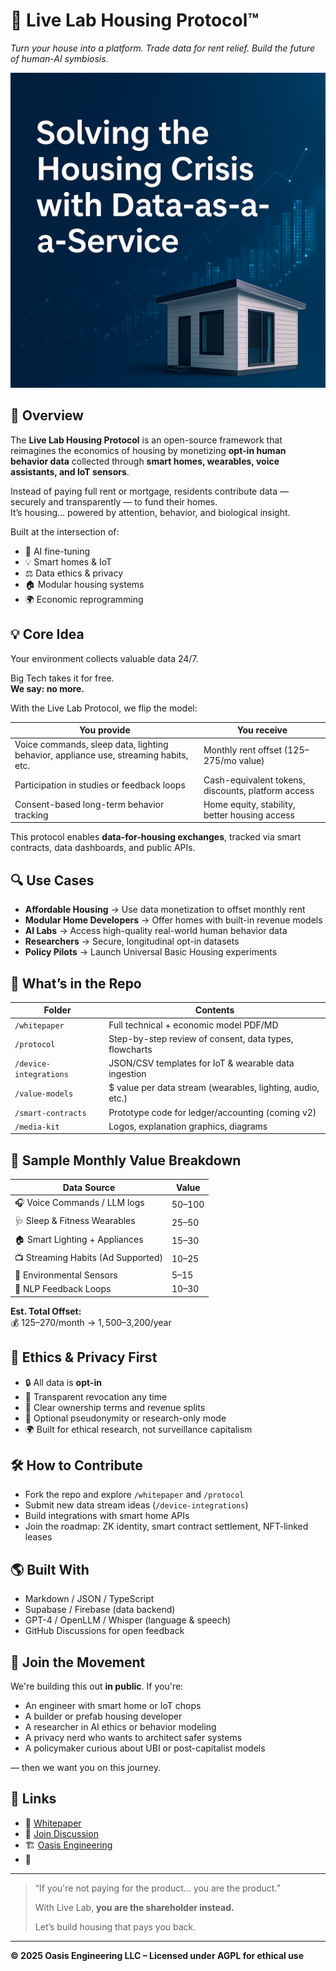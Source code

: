 # 🧠 Live Lab Housing Protocol™  
*Turn your house into a platform. Trade data for rent relief. Build the future of human-AI symbiosis.*

![Live Lab Banner](livelabimage1.png)

## 🚀 Overview

The **Live Lab Housing Protocol** is an open-source framework that reimagines the economics of housing by monetizing **opt-in human behavior data** collected through **smart homes, wearables, voice assistants, and IoT sensors**.

Instead of paying full rent or mortgage, residents contribute data — securely and transparently — to fund their homes.  
It’s housing… powered by attention, behavior, and biological insight.

Built at the intersection of:
- 🧠 AI fine-tuning  
- 💡 Smart homes & IoT  
- ⚖️ Data ethics & privacy  
- 🏠 Modular housing systems  
- 🌍 Economic reprogramming  

## 💡 Core Idea

Your environment collects valuable data 24/7.

Big Tech takes it for free.  
**We say: no more.**

With the Live Lab Protocol, we flip the model:

| **You provide** | **You receive** |
|------------------|------------------|
| Voice commands, sleep data, lighting behavior, appliance use, streaming habits, etc. | Monthly rent offset ($125–$275/mo value) |
| Participation in studies or feedback loops | Cash-equivalent tokens, discounts, platform access |
| Consent-based long-term behavior tracking | Home equity, stability, better housing access |

This protocol enables **data-for-housing exchanges**, tracked via smart contracts, data dashboards, and public APIs.

## 🔍 Use Cases

- **Affordable Housing** → Use data monetization to offset monthly rent
- **Modular Home Developers** → Offer homes with built-in revenue models
- **AI Labs** → Access high-quality real-world human behavior data
- **Researchers** → Secure, longitudinal opt-in datasets
- **Policy Pilots** → Launch Universal Basic Housing experiments

## 🧪 What’s in the Repo

| Folder | Contents |
|--------|----------|
| `/whitepaper` | Full technical + economic model PDF/MD |
| `/protocol` | Step-by-step review of consent, data types, flowcharts |
| `/device-integrations` | JSON/CSV templates for IoT & wearable data ingestion |
| `/value-models` | $ value per data stream (wearables, lighting, audio, etc.) |
| `/smart-contracts` | Prototype code for ledger/accounting (coming v2) |
| `/media-kit` | Logos, explanation graphics, diagrams |

## 🧾 Sample Monthly Value Breakdown

| Data Source | Value |
|-------------|-------|
| 🎧 Voice Commands / LLM logs | $50–$100 |
| 🩺 Sleep & Fitness Wearables | $25–$50 |
| 🏠 Smart Lighting + Appliances | $15–$30 |
| 📺 Streaming Habits (Ad Supported) | $10–$25 |
| 🧪 Environmental Sensors | $5–$15 |
| 💬 NLP Feedback Loops | $10–$30 |

**Est. Total Offset:**  
💰 $125–$270/month → $1,500–$3,200/year

## 🔐 Ethics & Privacy First

- 🔒 All data is **opt-in**
- 🔄 Transparent revocation any time
- 📄 Clear ownership terms and revenue splits
- 🧠 Optional pseudonymity or research-only mode
- 🌍 Built for ethical research, not surveillance capitalism

## 🛠️ How to Contribute

- Fork the repo and explore `/whitepaper` and `/protocol`
- Submit new data stream ideas (`/device-integrations`)
- Build integrations with smart home APIs
- Join the roadmap: ZK identity, smart contract settlement, NFT-linked leases

## 🌎 Built With

- Markdown / JSON / TypeScript
- Supabase / Firebase (data backend)
- GPT-4 / OpenLLM / Whisper (language & speech)
- GitHub Discussions for open feedback

## 📢 Join the Movement

We're building this out **in public**. If you're:
- An engineer with smart home or IoT chops  
- A builder or prefab housing developer  
- A researcher in AI ethics or behavior modeling  
- A privacy nerd who wants to architect safer systems  
- A policymaker curious about UBI or post-capitalist models  

— then we want you on this journey.

## 🔗 Links

- 🔬 [Whitepaper](./whitepaper/live-lab-v1.md)
- 💬 [Join Discussion](https://github.com/oasiseng/livelab/discussions)
- 🏗️ [Oasis Engineering](https://oasisengineering.com)
- 🧠 

---

> “If you're not paying for the product... you are the product.”  
>  
> With Live Lab, **you are the shareholder instead.**  
>  
> Let’s build housing that pays you back.  

---

**© 2025 Oasis Engineering LLC – Licensed under AGPL for ethical use**
